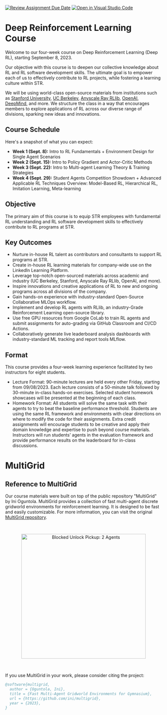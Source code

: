 [![Review Assignment Due Date](https://classroom.github.com/assets/deadline-readme-button-24ddc0f5d75046c5622901739e7c5dd533143b0c8e959d652212380cedb1ea36.svg)](https://classroom.github.com/a/Rc0sh_jB)
[![Open in Visual Studio Code](https://classroom.github.com/assets/open-in-vscode-718a45dd9cf7e7f842a935f5ebbe5719a5e09af4491e668f4dbf3b35d5cca122.svg)](https://classroom.github.com/online_ide?assignment_repo_id=11781337&assignment_repo_type=AssignmentRepo)
# Deep Reinforcement Learning Course 

Welcome to our four-week course on Deep Reinforcement Learning (Deep RL), starting September 8, 2023.

Our objective with this course is to deepen our collective knowledge about RL and RL software development skills. The ultimate goal is to empower each of us to effectively contribute to RL projects, while fostering a learning culture within STR.


We will be using world-class open-source materials from institutions such as [Stanford University](https://cs224r.stanford.edu/), [UC Berkeley](https://rail.eecs.berkeley.edu/deeprlcourse/), [Anyscale Ray RLlib](https://github.com/anyscale/ray-summit-2022-training/blob/main/ray-rllib/ex_00_rllib_notebooks_table_of_contents.ipynb), [OpenAI](https://spinningup.openai.com/en/latest/index.html), [DeepMind](https://www.deepmind.com/learning-resources/reinforcement-learning-lecture-series-2021), and more. We structure the class in a way that encourages members to explore applications of RL across our diverse range of divisions, sparking new ideas and innovations.

## Course Schedule 

Here's a snapshot of what you can expect:

- **Week 1 (Sept. 8):** Intro to RL Fundamentals + Environment Design for Single Agent Scenarios
- **Week 2 (Sept. 15):** Intro to Policy Gradient and Actor-Critic Methods
- **Week 3 (Sept. 22):** Intro to Multi-agent Learning Theory & Training Strategies
- **Week 4 (Sept. 29):** Student Agents Competition Showdown + Advanced Applicable RL Techniques Overview: Model-Based RL, Hierarchical RL, Imitation Learning, Meta-learning

## Objective

The primary aim of this course is to equip STR employees with fundamental RL understanding and RL software development skills to effectively contribute to RL programs at STR.

## Key Outcomes

- Nurture in-house RL talent as contributors and consultants to support RL programs at STR.
- Create in-house RL learning materials for company-wide use on the LinkedIn Learning Platform.
- Leverage top-notch open-sourced materials across academic and industry (UC Berkeley, Stanford, Anyscale Ray RLlib, OpenAI, and more).
- Inspire innovations and creative applications of RL to new and ongoing programs across all divisions of the company.
- Gain hands-on experience with industry-standard Open-Source Collaborative MLOps workflow.
- Implement and develop RL agents with RLlib, an industry-Grade Reinforcement Learning open-source library.
- Use free GPU resources from Google CoLab to train RL agents and submit assignments for auto-grading via GitHub Classroom and CI/CD Actions.
- Collaboratively generate live leaderboard analysis dashboards with industry-standard ML tracking and report tools MLflow.

## Format

This course provides a four-week learning experience facilitated by two instructors for eight students.

- Lecture Format: 90-minute lectures are held every other Friday, starting from 09/08/2023. Each lecture consists of a 50-minute talk followed by 30-minute in-class hands-on exercises. Selected student homework showcases will be presented at the beginning of each class.
- Homework Format: All students will solve the same task with their agents to try to beat the baseline performance threshold. Students are using the same RL framework and environments with clear directions on where to modify the code for their assignments. Extra credit assignments will encourage students to be creative and apply their domain knowledge and expertise to push beyond course materials. Instructors will run students’ agents in the evaluation framework and provide performance results on the leaderboard for in-class discussions.

# MultiGrid
## Reference to MultiGrid

Our course materials were built on top of the public repository "MultiGrid" by Ini Oguntola. MultiGrid provides a collection of fast multi-agent discrete gridworld environments for reinforcement learning. It is designed to be fast and easily customizable. For more information, you can visit the original [MultiGrid repository](https://github.com/ini/multigrid).



<br/>
<p align="center">
  <img src="https://i.imgur.com/usbavAh.gif" width=400 alt="Blocked Unlock Pickup: 2 Agents">
</p>
<br/>


If you use MultiGrid in your work, please consider citing the project:

```bibtex
@software{multigrid,
  author = {Oguntola, Ini},
  title = {Fast Multi-Agent Gridworld Environments for Gymnasium},
  url = {https://github.com/ini/multigrid},
  year = {2023},
}
